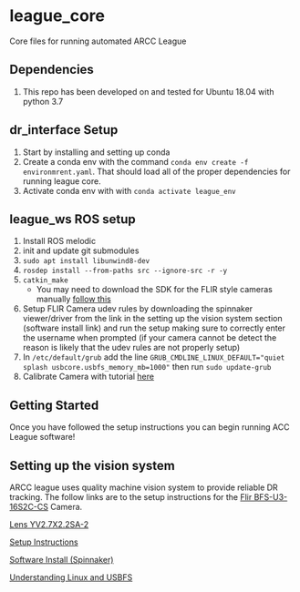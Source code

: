 # league_core
Core files for running automated ARCC League

## Dependencies
1. This repo has been developed on and tested for Ubuntu 18.04 with python 3.7

## dr_interface Setup 
1. Start by installing and setting up conda
2. Create a conda env with the command `conda env create -f environmrent.yaml`. That should load all of the proper dependencies for running league core.
3. Activate conda env with with `conda activate league_env` 

## league_ws ROS setup
1. Install ROS melodic
2. init and update git submodules
3. `sudo apt install libunwind8-dev`
4. `rosdep install --from-paths src --ignore-src -r -y`
5. `catkin_make`
   - You may need to download the SDK for the FLIR style cameras manually [follow this](https://answers.ros.org/question/233456/pointgrey_camera_driver-fails-to-compile/)
5. Setup FLIR Camera udev rules by downloading the spinnaker viewer/driver from the link in the setting up the vision system section (software install link) and run the setup making sure to correctly enter the username when prompted (if your camera cannot be detect the reason is likely that the udev rules are not properly setup)
6. In `/etc/default/grub` add the line `GRUB_CMDLINE_LINUX_DEFAULT="quiet splash usbcore.usbfs_memory_mb=1000"` then run `sudo update-grub`
5. Calibrate Camera with tutorial [here]("http://wiki.ros.org/camera_calibration/Tutorials/MonocularCalibration")

## Getting Started
Once you have followed the setup instructions you can begin running ACC League software!

## Setting up the vision system
ARCC league uses quality machine vision system to provide reliable DR tracking. The follow links are to the setup instructions for the [Flir BFS-U3-16S2C-CS](https://www.flir.com/products/blackfly-s-usb3?model=BFS-U3-16S2C-CS) Camera.

[Lens YV2.7X2.2SA-2](https://www.bhphotovideo.com/c/product/736834-REG/Fujinon_YV2_7X2_2SA_2_3_MP_Varifocal_Lens.html)

[Setup Instructions](https://flir.app.boxcn.net/s/4nmu4yffg9h7qov46w5ijcude99nks0u/file/418603801042)

[Software Install (Spinnaker)](https://flir.app.boxcn.net/v/SpinnakerSDK/folder/68522911814)

[Understanding Linux and USBFS](https://www.flir.com/support-center/iis/machine-vision/application-note/understanding-usbfs-on-linux/)